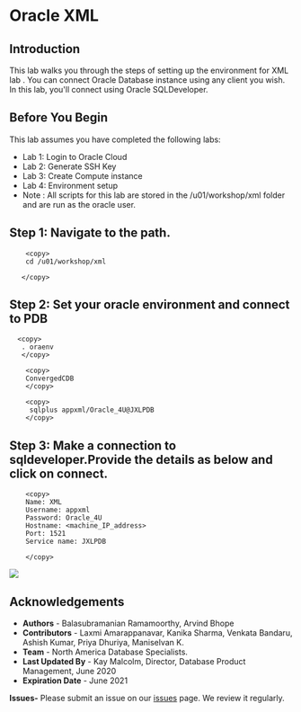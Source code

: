 # Oracle XML 

## Introduction

This lab walks you through the steps of setting up the environment for XML lab . You can connect Oracle Database instance using any client you wish. In this lab, you'll connect using Oracle SQLDeveloper.

## Before You Begin

This lab assumes you have completed the following labs:
- Lab 1:  Login to Oracle Cloud
- Lab 2:  Generate SSH Key
- Lab 3:  Create Compute instance 
- Lab 4:  Environment setup
- Note :  All scripts for this lab are stored in the /u01/workshop/xml folder and are run as the oracle user. 
  

## Step 1: Navigate to the path.
   
````
    <copy>
    cd /u01/workshop/xml

   </copy>
   ````
    
## Step 2: Set your oracle environment and connect to PDB
       
  ````
    <copy>
     . oraenv
     </copy>
````

````
    <copy>
    ConvergedCDB
    </copy>
````

````
    <copy>
     sqlplus appxml/Oracle_4U@JXLPDB
    </copy>
````

## Step 3: Make a connection to sqldeveloper.Provide the details as below and click on connect.
   
````
    <copy>
	Name: XML
    Username: appxml
    Password: Oracle_4U
    Hostname: <machine_IP_address>
    Port: 1521
    Service name: JXLPDB

    </copy>
   ````
 
  ![](./images/env_xml.PNG " ") 

## Acknowledgements

- **Authors** - Balasubramanian Ramamoorthy, Arvind Bhope
- **Contributors** - Laxmi Amarappanavar, Kanika Sharma, Venkata Bandaru, Ashish Kumar, Priya Dhuriya, Maniselvan K.
- **Team** - North America Database Specialists.
- **Last Updated By** - Kay Malcolm, Director, Database Product Management, June 2020
- **Expiration Date** - June 2021   

**Issues-**
Please submit an issue on our [issues](https://github.com/oracle/learning-library/issues) page. We review it regularly.
      
 
